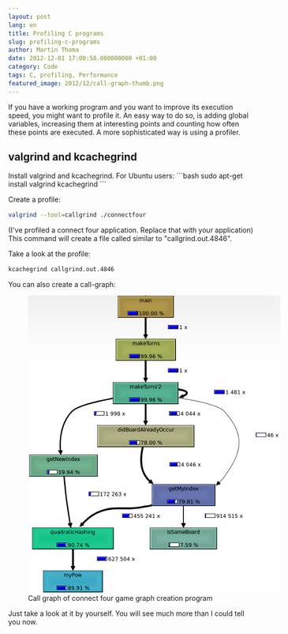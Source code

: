 ```yaml
---
layout: post
lang: en
title: Profiling C programs
slug: profiling-c-programs
author: Martin Thoma
date: 2012-12-01 17:00:58.000000000 +01:00
category: Code
tags: C, profiling, Performance
featured_image: 2012/12/call-graph-thumb.png
---
```

If you have a working program and you want to improve its execution speed, you might want to profile it. An easy way to do so, is adding global variables, increasing them at interesting points and counting how often these points are executed. A more sophisticated way is using a profiler.

<h2>valgrind and kcachegrind</h2>
Install valgrind and kcachegrind. For Ubuntu users:
```bash
sudo apt-get install valgrind kcachegrind
```

Create a profile:
```bash
valgrind --tool=callgrind ./connectfour
```
(I've profiled a connect four application. Replace that with your application)
This command will create a file called similar to "callgrind.out.4846".

Take a look at the profile:
```bash
kcachegrind callgrind.out.4846
```

You can also create a call-graph:
<figure class="aligncenter">
            <a href="../images/2012/11/call-graph2.png"><img src="../images/2012/11/call-graph2.png" alt="Call graph of connect four game graph creation program" style="max-width:512px;max-height:601px" class="size-full wp-image-49691"/></a>
            <figcaption class="text-center">Call graph of connect four game graph creation program</figcaption>
        </figure>

Just take a look at it by yourself. You will see much more than I could tell you now.
